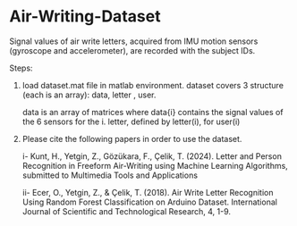 # Air-Writing-Dataset
Signal values of air write letters, acquired from IMU motion sensors (gyroscope and accelerometer), are recorded with the subject IDs. 

Steps:
1) load dataset.mat file in matlab environment. dataset covers 3 structure (each is an array): data, letter , user.

   data is an array of matrices where data{i} contains the signal values of the 6 sensors for the i. letter, defined by letter(i), for user(i)

3) Please cite the following papers in order to use the dataset.
   
   i- Kunt, H., Yetgin, Z., Gözükara, F., Çelik, T. (2024). Letter and Person Recognition in Freeform Air-Writing using Machine Learning Algorithms, submitted to Multimedia Tools and Applications

   ii- Ecer, O., Yetgin, Z., & Çelik, T. (2018). Air Write Letter Recognition Using Random Forest Classification on Arduino Dataset. International Journal of Scientific and Technological Research, 4, 1-9.
